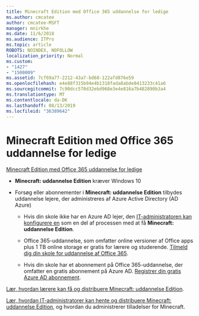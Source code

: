 ```yaml
---
title: Minecraft Edition med Office 365 uddannelse for ledige
ms.author: cmcatee
author: cmcatee-MSFT
manager: mnirkhe
ms.date: 11/6/2018
ms.audience: ITPro
ms.topic: article
ROBOTS: NOINDEX, NOFOLLOW
localization_priority: Normal
ms.custom:
- "1427"
- "1500009"
ms.assetid: 7cf69a77-2212-43a7-bd68-122afd876e59
ms.openlocfilehash: e4e88f315b94e4b1318fada8abde8413233c41a6
ms.sourcegitcommit: 7c90dcc570d32ebd968e3e4e816a7b482890b3a4
ms.translationtype: MT
ms.contentlocale: da-DK
ms.lasthandoff: 08/13/2019
ms.locfileid: "36389642"
---
```

# <a name="minecraft-edition-with-office-365-education-for-free"></a>Minecraft Edition med Office 365 uddannelse for ledige

[Minecraft Edition med Office 365 uddannelse for ledige](https://docs.microsoft.com/education/windows/get-minecraft-for-education)
  
- **Minecraft: uddannelse Edition** kræver Windows 10

- Forsøg eller abonnementer i **Minecraft: uddannelse Edition** tilbydes uddannelse lejere, der administreres af Azure Active Directory (AD Azure)

  - Hvis din skole ikke har en Azure AD lejer, den [IT-administratoren kan konfigurere en](https://docs.microsoft.com/education/windows/school-get-minecraft) som en del af processen med at få **Minecraft: uddannelse Edition**.

  - Office 365-uddannelse, som omfatter online versioner af Office apps plus 1 TB online storage er gratis for lærere og studerende. [Tilmeld dig din skole for uddannelse af Office 365](https://products.office.com/academic/office-365-education-plan).

  - Hvis din skole har et abonnement på Office 365-uddannelse, der omfatter en gratis abonnement på Azure AD. [Registrer din gratis Azure AD abonnement](https://msdn.microsoft.com/library/windows/hardware/mt703369%28v=vs.85%29.aspx).

[Lær, hvordan lærere kan få og distribuere Minecraft: uddannelse Edition](https://docs.microsoft.com/education/windows/teacher-get-minecraft).
  
[Lær, hvordan IT-administratorer kan hente og distribuere Minecraft: uddannelse Edition](https://docs.microsoft.com/education/windows/school-get-minecraft), og hvordan du administrerer tilladelser for Minecraft.